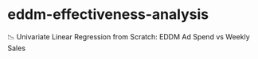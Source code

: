 # eddm-effectiveness-analysis
📉 Univariate Linear Regression from Scratch: EDDM Ad Spend vs Weekly Sales
